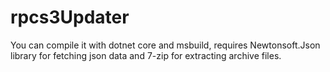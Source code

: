 # rpcs3Updater
You can compile it with dotnet core and msbuild, requires Newtonsoft.Json library for fetching json data and 7-zip for extracting archive files.
